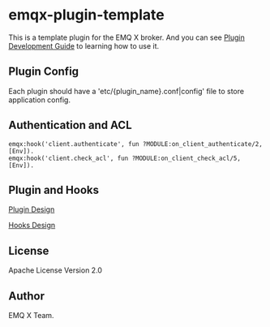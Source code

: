 
emqx-plugin-template
====================

This is a template plugin for the EMQ X broker. And you can see [Plugin Development Guide](https://developer.emqx.io/docs/emq/v3/en/plugins.html#plugin-development-guide) to learning how to use it.

Plugin Config
-------------

Each plugin should have a 'etc/{plugin_name}.conf|config' file to store application config.

Authentication and ACL
----------------------

```
emqx:hook('client.authenticate', fun ?MODULE:on_client_authenticate/2, [Env]).
emqx:hook('client.check_acl', fun ?MODULE:on_client_check_acl/5, [Env]).
```

Plugin and Hooks
-----------------

[Plugin Design](https://developer.emqx.io/docs/emq/v3/en/design.html#plugin-design)

[Hooks Design](https://developer.emqx.io/docs/emq/v3/en/design.html#hooks-design)

License
-------

Apache License Version 2.0

Author
------

EMQ X Team.
